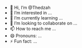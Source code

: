 - 👋 Hi, I’m @Thedzah
- 👀 I’m interested in ...
- 🌱 I’m currently learning ...
- 💞️ I’m looking to collaborate on ...
- 📫 How to reach me ...
- 😄 Pronouns: ...
- ⚡ Fun fact: ...

<!---
Thedzah/Thedzah is a ✨ special ✨ repository because its `README.md` (this file) appears on your GitHub profile.
You can click the Preview link to take a look at your changes.
--->
